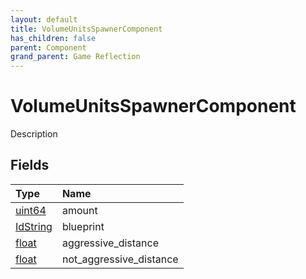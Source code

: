```yaml
---
layout: default
title: VolumeUnitsSpawnerComponent
has_children: false
parent: Component
grand_parent: Game Reflection
---
```

# VolumeUnitsSpawnerComponent
Description 

## Fields

| Type | Name |
|:----------|:--------------|
| [uint64](/riftbreaker-wiki/docs/game-reflection/components/uint64/) | amount |
| [IdString](/riftbreaker-wiki/docs/game-reflection/components/id_string/) | blueprint |
| [float](/riftbreaker-wiki/docs/game-reflection/components/float/) | aggressive_distance |
| [float](/riftbreaker-wiki/docs/game-reflection/components/float/) | not_aggressive_distance |


